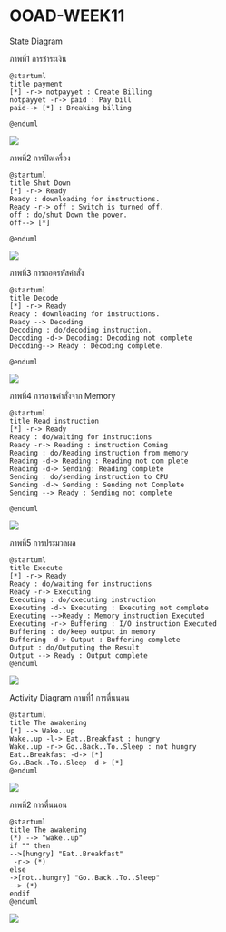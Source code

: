 # OOAD-WEEK11
State Diagram

ภาพที่1 การชำระเงิน

 ```
@startuml
title payment
[*] -r-> notpayyet : Create Billing
notpayyet -r-> paid : Pay bill
paid--> [*] : Breaking billing

@enduml
 ```

![](http://www.plantuml.com/plantuml/img/HOqn2e0m34Ntd2Apq0jq4D4Bk8j3n231jagDGszlsiKn_x_tCpnAMTyOG4K3uqqbSb9OkXLTTZscIoqhhEXnoapAE4e8aWxugqRU9Bj1CnNSZ81wEylhbCVHtDEirbKR1awxFVu0)

ภาพที่2 การปิดเครื่อง

 ```
@startuml
title Shut Down
[*] -r-> Ready 
Ready : downloading for instructions.
Ready -r-> off : Switch is turned off.
off : do/shut Down the power.
off--> [*] 

@enduml
 ```
 
 ![](http://www.plantuml.com/plantuml/img/FOx12i8m44Jl-OfbJoeqdr2A87w0lPKU5jqq8J4jwGRnxzqeU9fbPjwmmovKf3wJaI29OVGCzAB8EUJ574v7wBeUi3dMrWrDS808uZaRQDdaQrxAUmQya5XxBapHqIweiHQAqhfYEEtSW7xAgzR-q7LLXkxHsb6lMsBUy3VynG0uFu8pWqfxyWC0)
 
 ภาพที่3 การถอดรหัสคำสั่ง
 
  ```
 @startuml
title Decode
[*] -r-> Ready 
Ready : downloading for instructions.
Ready --> Decoding 
Decoding : do/decoding instruction.
Decoding -d-> Decoding: Decoding not complete
Decoding--> Ready : Decoding complete. 

@enduml
 ```
 
 ![](http://www.plantuml.com/plantuml/img/JOyn3i8m34Ltdy8pKiBU0NNW1Ao88OeDYfJQA765k3qjq3IJRUczB_-nMYWsJnaiMMOySrHYk1vkw8exuOK3lH5-Oq3IbsGDbEI1TosOf5gPeoMLwl-KMxHlp0f1srRvIDlLYNvd77NkiAU86aQTdfcD6-tQUnsvKHu1HXPQcdq0)
 
 ภาพที่4 การอานคำสั่งจาก Memory
 
  ```
 @startuml
title Read instruction
[*] -r-> Ready 
Ready : do/waiting for instructions
Ready -r-> Reading : instruction Coming 
Reading : do/Reading instruction from memory
Reading -d-> Reading : Reading not com plete 
Reading -d-> Sending: Reading complete
Sending : do/sending instruction to CPU 
Sending -d-> Sending : Sending not Complete 
Sending --> Ready : Sending not complete

@enduml
  ```
  
  ![](http://www.plantuml.com/plantuml/img/LP0z2iCm38Ltdq9pmNJFK0AvG6dfL3gOs2c6s2goGiZjQoUEuqpwUP-UXDh0YdXoes3Beu67KHgi3qnJpnQzU5y-84dULcK1iOK6D5vdPTdwBmn8zKZ8J9bAJ5CJqA5BJN6eqMulQd0WTE2CGreABFN9TyyyClIH_es63Ppff_6fEE08hfp8odP1o4Lz0IDqznSKiFQBKtkMjdVPj8BBtyvaMI_Qs8tV_mC0)
 
 ภาพที่5 การประมวลผล
 
   ```
 @startuml
title Execute 
[*] -r-> Ready 
Ready : do/waiting for instructions
Ready -r-> Executing 
Executing : do/cxecuting instruction
Executing -d-> Executing : Executing not complete 
Executing -->Ready : Memory instruction Executed 
Executing -r-> Buffering : I/O instruction Executed 
Buffering : do/keep output in memory 
Buffering -d-> Output : Buffering complete 
Output : do/Outputing the Result 
Output --> Ready : Output complete 
@enduml
   ```
   
   ![](http://www.plantuml.com/plantuml/img/TP4n3y8W48LtViND9gHxXwOnSN0mJLoDGrEkIYpGm17jlnUARUdWn95xtxl7KJjgBNarC98q89m-s7b2OBV37RZb5Lon5HEmT9GWJF5k9KdzWDvOaDgHzHr9ezrFCrF99whOLivqjrupDXDniSFBhDQ6e3Dg730cp11UBV4kg8oTSklbIM97n8n7t_Teqv1pqVo1SbM8_q8SmNWQFGK0L9gNgURyJHAKsOmj-DeCTgcEVNfYsBNp0wqAlgw_N1mtbngr2F_s1G00)
 
 Activity Diagram
 ภาพที่1 การตื่นนอน
 
   ```
 @startuml
title The awakening 
[*] --> Wake..up 
Wake..up -l-> Eat..Breakfast : hungry 
Wake..up -r-> Go..Back..To..Sleep : not hungry 
Eat..Breakfast -d-> [*] 
Go..Back..To..Sleep -d-> [*] 
@enduml
   ```
   
 ![](http://www.plantuml.com/plantuml/img/SoWkIImgAStDuIh9BCb9LGZ9I5L8B4_CJitBp4jNu8hMYbNGrRLJ20UAwEcL5YXmmLcwEK1nryGIFJsdejJ4xBJ4uX85AuMCqhpqeafaPKL0PUxvG5M9oTbwUY50Ld1EQce1K6rUVWbSFPf1kYb0NI3BkR1fHSWwfEQb01qF0000)

 ภาพที่2 การตื่นนอน
   ```
@startuml
title The awakening
(*) --> "wake..up"
if "" then
  -->[hungry] "Eat..Breakfast"
    -r-> (*)
else
  ->[not..hungry] "Go..Back..To..Sleep"
  --> (*)
  endif
@enduml
   ```
   
 ![](http://www.plantuml.com/plantuml/img/FOx12i8m44Jl-OfbJoeqdr2A87w0lPKU5jqq8J4jwGRnxzqeU9fbPjwmmovKf3wJaI29OVGCzAB8EUJ574v7wBeUi3dMrWrDS808uZaRQDdaQrxAUmQya5XxBapHqIweiHQAqhfYEEtSW7xAgzR-q7LLXkxHsb6lMsBUy3VynG0uFu8pWqfxyWC0)


 
 
 
 
 
 
 
 
 
 
 
 
 
 
 
